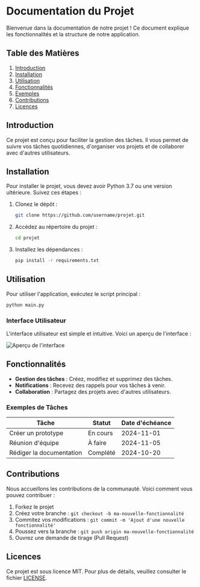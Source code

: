 # Documentation du Projet

Bienvenue dans la documentation de notre projet ! Ce document explique les fonctionnalités et la structure de notre application.

## Table des Matières

1. [Introduction](#introduction)
2. [Installation](#installation)
3. [Utilisation](#utilisation)
4. [Fonctionnalités](#fonctionnalités)
5. [Exemples](#exemples)
6. [Contributions](#contributions)
7. [Licences](#licences)

## Introduction

Ce projet est conçu pour faciliter la gestion des tâches. Il vous permet de suivre vos tâches quotidiennes, d'organiser vos projets et de collaborer avec d'autres utilisateurs.

## Installation

Pour installer le projet, vous devez avoir Python 3.7 ou une version ultérieure. Suivez ces étapes :

1. Clonez le dépôt :
   ```bash
   git clone https://github.com/username/projet.git
   ```

2. Accédez au répertoire du projet :
   ```bash
   cd projet
   ```

3. Installez les dépendances :
   ```bash
   pip install -r requirements.txt
   ```

## Utilisation

Pour utiliser l'application, exécutez le script principal :

```bash
python main.py
```

### Interface Utilisateur

L'interface utilisateur est simple et intuitive. Voici un aperçu de l'interface :

![Aperçu de l'interface](https://via.placeholder.com/600x400?text=Aper%C3%A7u+de+l'interface)

## Fonctionnalités

- **Gestion des tâches** : Créez, modifiez et supprimez des tâches.
- **Notifications** : Recevez des rappels pour vos tâches à venir.
- **Collaboration** : Partagez des projets avec d'autres utilisateurs.

### Exemples de Tâches

| Tâche            | Statut    | Date d'échéance |
|------------------|-----------|------------------|
| Créer un prototype | En cours | 2024-11-01       |
| Réunion d'équipe   | À faire  | 2024-11-05       |
| Rédiger la documentation | Complété | 2024-10-20       |

## Contributions

Nous accueillons les contributions de la communauté. Voici comment vous pouvez contribuer :

1. Forkez le projet
2. Créez votre branche : `git checkout -b ma-nouvelle-fonctionnalité`
3. Commitez vos modifications : `git commit -m 'Ajout d'une nouvelle fonctionnalité'`
4. Poussez vers la branche : `git push origin ma-nouvelle-fonctionnalité`
5. Ouvrez une demande de tirage (Pull Request)

## Licences

Ce projet est sous licence MIT. Pour plus de détails, veuillez consulter le fichier [LICENSE](LICENSE).
